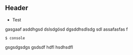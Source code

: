 ## Header

* Test

gasgaaf asddhgsd dslsdgösd dgsddhsdlsdg  sdl assafasfas f

    $ console
    
gsgsdgsdgs gsdsdf hdfl hsdhsdfl
